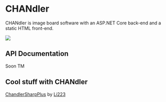 # CHANdler
CHANdler is image board software with an ASP.NET Core back-end and a static HTML front-end.

![](https://i.kym-cdn.com/photos/images/newsfeed/000/779/388/d33.jpg)

## API Documentation
Soon TM

## Cool stuff with CHANdler
[ChandlerSharpPlus](https://github.com/li223/ChandlerSharpPlus) by [Li223](https://github.com/li223)
